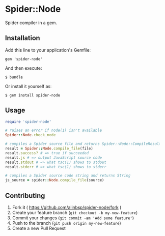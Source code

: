# Spider::Node

Spider compiler in a gem.

## Installation

Add this line to your application's Gemfile:

    gem 'spider-node'

And then execute:

    $ bundle

Or install it yourself as:

    $ gem install spider-node

## Usage

```ruby
require 'spider-node'

# raises an error if node(1) isn't available
Spider::Node.check_node

# compiles a Spider source file and returns Spider::Node::CompileResult
result = Spider::Node.compile_file(file)
result.success? # => true if succeeded
result.js # => output JavaScript source code
result.stdout # => what tsc(1) shows to stdout
result.stderr # => what tsc(1) shows to stderr

# compiles a Spider source code string and returns String
js_source = spider::Node.compile_file(source)
```

## Contributing

1. Fork it ( https://github.com/alinbsp/spider-node/fork )
2. Create your feature branch (`git checkout -b my-new-feature`)
3. Commit your changes (`git commit -am 'Add some feature'`)
4. Push to the branch (`git push origin my-new-feature`)
5. Create a new Pull Request
